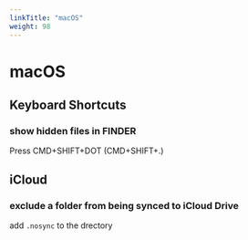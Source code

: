 ```yaml
---
linkTitle: "macOS"
weight: 98
---
```

# macOS

## Keyboard Shortcuts

### show hidden files in FINDER

Press CMD+SHIFT+DOT (CMD+SHIFT+.)

## iCloud

### exclude a folder from being synced to iCloud Drive

add `.nosync` to the drectory